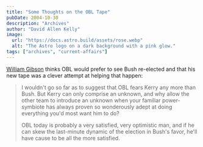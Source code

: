 ```yaml
---
title: "Some Thoughts on the OBL Tape"
pubDate: 2004-10-30
description: "Archives"
author: "David Allen Kelly"
image:
  url: "https://docs.astro.build/assets/rose.webp"
  alt: "The Astro logo on a dark background with a pink glow."
tags: ["archives", "current-affairs"]
---
```


[William Gibson](http://www.williamgibsonbooks.com/blog/2004_10_01_archive.asp) thinks OBL would prefer to see Bush re-elected and that his new tape was a clever attempt at helping that happen:

> I wouldn't go so far as to suggest that OBL fears Kerry any more than Bush. But Kerry can only comprise an unknown, and why allow the other team to introduce an unknown when your familiar power-symbiote has always proven so wonderously adept at doing everything you'd most want him to do?
>
> OBL today is probably a very satisfied, very optimistic man, and if he can skew the last-minute dynamic of the election in Bush's favor, he'll have cause to be all the more satisfied.
